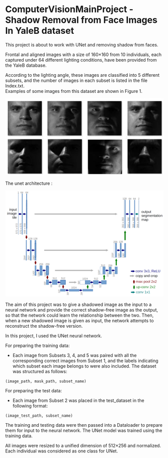# ComputerVisionMainProject - Shadow Removal from Face Images In YaleB dataset

This project is about to work with UNet and removing shadow from faces.

Frontal and aligned images with a size of 160×160 from 10 individuals, each captured under 64 different lighting conditions, have been provided from the YaleB database.

According to the lighting angle, these images are classified into 5 different subsets, and the number of images in each subset is listed in the file Index.txt.</br>
Examples of some images from this dataset are shown in Figure 1. </br>

![alt text](image.png)


The unet architecture : 

![alt text](u-net-architecture.png)


The aim of this project was to give a shadowed image as the input to a neural network and provide the correct shadow-free image as the output, so that the network could learn the relationship between the two. Then, when a new shadowed image is given as input, the network attempts to reconstruct the shadow-free version.

In this project, I used the UNet neural network.

For preparing the training data:

- Each image from Subsets 3, 4, and 5 was paired with all the corresponding correct images from Subset 1, and the labels indicating which subset each image belongs to were also included. The dataset was structured as follows:

```
(image_path, mask_path, subset_name)
```
For preparing the test data:

- Each image from Subset 2 was placed in the test_dataset in the following format:

```
(image_test_path, subset_name)
```
The training and testing data were then passed into a Dataloader to prepare them for input to the neural network. The UNet model was trained using the training data.

All images were resized to a unified dimension of 512×256 and normalized. Each individual was considered as one class for UNet.

